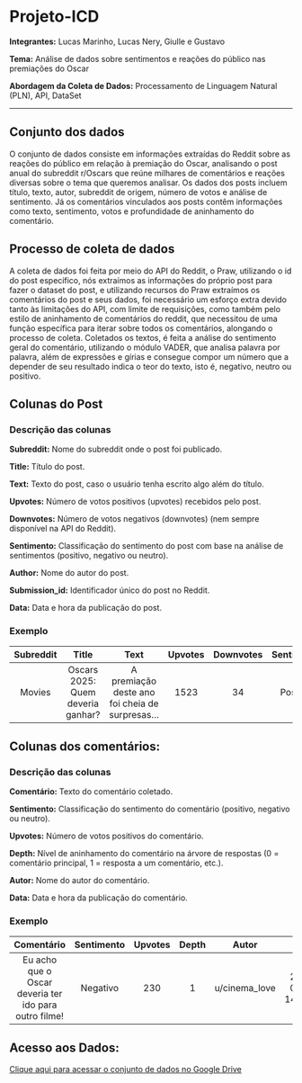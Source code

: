 # Projeto-ICD

**Integrantes:** Lucas Marinho, Lucas Nery, Giulle e Gustavo  

**Tema:** Análise de dados sobre sentimentos e reações do público nas premiações do Oscar

**Abordagem da Coleta de Dados:** Processamento de Linguagem Natural (PLN), API, DataSet

---

## Conjunto dos dados

O conjunto de dados consiste em informações extraídas do Reddit sobre as reações do público em relação à premiação do Oscar, analisando o post anual do subreddit r/Oscars que reúne milhares de comentários e reações diversas sobre o tema que queremos analisar. Os dados dos posts incluem título, texto, autor, subreddit de origem, número de votos e análise de sentimento. Já os comentários vinculados aos posts contêm informações como texto, sentimento, votos e profundidade de aninhamento do comentário.

## Processo de coleta de dados

A coleta de dados foi feita por meio do API do Reddit, o Praw, utilizando o id do post específico, nós extraímos as informações do próprio post para fazer o dataset do post, e utilizando recursos do Praw extraímos os comentários do post e seus dados, foi necessário um esforço extra devido tanto às limitações do API, com limite de requisições, como também pelo estilo de aninhamento de comentários do reddit, que necessitou de uma função específica para iterar sobre todos os comentários, alongando o processo de coleta. Coletados os textos, é feita a análise do sentimento geral do comentário, utilizando o módulo VADER, que analisa palavra por palavra, além de expressões e gírias e consegue compor um número que a depender de seu resultado indica o teor do texto, isto é, negativo, neutro ou positivo.

## Colunas do Post

### Descrição das colunas

**Subreddit:** Nome do subreddit onde o post foi publicado.

**Title:** Título do post.

**Text:** Texto do post, caso o usuário tenha escrito algo além do título.

**Upvotes:** Número de votos positivos (upvotes) recebidos pelo post.

**Downvotes:** Número de votos negativos (downvotes) (nem sempre disponível na API do Reddit).

**Sentimento:** Classificação do sentimento do post com base na análise de sentimentos (positivo, negativo ou neutro).

**Author:** Nome do autor do post.

**Submission_id:** Identificador único do post no Reddit.

**Data:** Data e hora da publicação do post.

### Exemplo

|   Subreddit   |             Title              |                 Text                 | Upvotes | Downvotes | Sentimento |     Author      | Submission_id |        Data         |
|:-------------:|:------------------------------:|:------------------------------------:|:-------:|:----------:|:-----------:|:---------------:|:--------------:|:-------------------:|
|    Movies     | Oscars 2025: Quem deveria ganhar? | A premiação deste ano foi cheia de surpresas… |  1523   |    34     |  Positivo   | u/filmefanatico |    1j24nvr     | 2025-03-02 20:25:38 |

## Colunas dos comentários:

### Descrição das colunas

**Comentário:** Texto do comentário coletado.

**Sentimento:** Classificação do sentimento do comentário (positivo, negativo ou neutro).

**Upvotes:** Número de votos positivos do comentário.

**Depth:** Nível de aninhamento do comentário na árvore de respostas (0 = comentário principal, 1 = resposta a um comentário, etc.).

**Autor:** Nome do autor do comentário.

**Data:** Data e hora da publicação do comentário.

### Exemplo

|     Comentário                                           | Sentimento | Upvotes | Depth |      Autor       |        Data         |
|:--------------------------------------------------------:|:----------:|:-------:|:-----:|:----------------:|:-------------------:|
| Eu acho que o Oscar deveria ter ido para outro filme!    |  Negativo  |   230   |   1   |  u/cinema_love   | 2025-03-03 14:12:10 |

## Acesso aos Dados:

[Clique aqui para acessar o conjunto de dados no Google Drive](https://drive.google.com/drive/folders/18oqFb6_7-i5956Uw1FGGG0uZs--yhyh-)